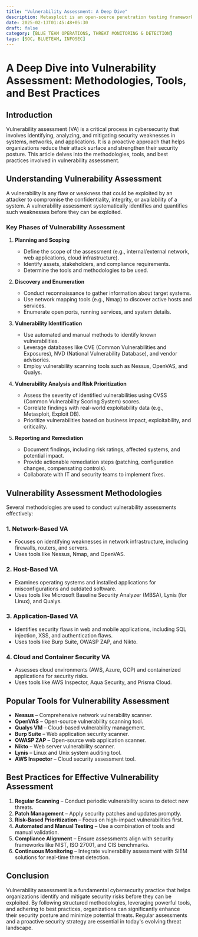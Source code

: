 ```yaml
---
title: "Vulnerability Assessment: A Deep Dive"
description: Metasploit is an open-source penetration testing framework that automates vulnerability assessment, exploits weaknesses in systems, and helps security professionals identify and remediate risks efficiently.
date: 2025-02-13T01:45:48+05:30
draft: false
category: [BLUE TEAM OPERATIONS, THREAT MONITORING & DETECTION]
tags: [SOC, BLUETEAM, INFOSEC]
---
```


# A Deep Dive into Vulnerability Assessment: Methodologies, Tools, and Best Practices

## Introduction
Vulnerability assessment (VA) is a critical process in cybersecurity that involves identifying, analyzing, and mitigating security weaknesses in systems, networks, and applications. It is a proactive approach that helps organizations reduce their attack surface and strengthen their security posture. This article delves into the methodologies, tools, and best practices involved in vulnerability assessment.

## Understanding Vulnerability Assessment
A vulnerability is any flaw or weakness that could be exploited by an attacker to compromise the confidentiality, integrity, or availability of a system. A vulnerability assessment systematically identifies and quantifies such weaknesses before they can be exploited.

### Key Phases of Vulnerability Assessment
1. **Planning and Scoping**
   - Define the scope of the assessment (e.g., internal/external network, web applications, cloud infrastructure).
   - Identify assets, stakeholders, and compliance requirements.
   - Determine the tools and methodologies to be used.

2. **Discovery and Enumeration**
   - Conduct reconnaissance to gather information about target systems.
   - Use network mapping tools (e.g., Nmap) to discover active hosts and services.
   - Enumerate open ports, running services, and system details.

3. **Vulnerability Identification**
   - Use automated and manual methods to identify known vulnerabilities.
   - Leverage databases like CVE (Common Vulnerabilities and Exposures), NVD (National Vulnerability Database), and vendor advisories.
   - Employ vulnerability scanning tools such as Nessus, OpenVAS, and Qualys.

4. **Vulnerability Analysis and Risk Prioritization**
   - Assess the severity of identified vulnerabilities using CVSS (Common Vulnerability Scoring System) scores.
   - Correlate findings with real-world exploitability data (e.g., Metasploit, Exploit DB).
   - Prioritize vulnerabilities based on business impact, exploitability, and criticality.

5. **Reporting and Remediation**
   - Document findings, including risk ratings, affected systems, and potential impact.
   - Provide actionable remediation steps (patching, configuration changes, compensating controls).
   - Collaborate with IT and security teams to implement fixes.

## Vulnerability Assessment Methodologies
Several methodologies are used to conduct vulnerability assessments effectively:

### 1. **Network-Based VA**
   - Focuses on identifying weaknesses in network infrastructure, including firewalls, routers, and servers.
   - Uses tools like Nessus, Nmap, and OpenVAS.

### 2. **Host-Based VA**
   - Examines operating systems and installed applications for misconfigurations and outdated software.
   - Uses tools like Microsoft Baseline Security Analyzer (MBSA), Lynis (for Linux), and Qualys.

### 3. **Application-Based VA**
   - Identifies security flaws in web and mobile applications, including SQL injection, XSS, and authentication flaws.
   - Uses tools like Burp Suite, OWASP ZAP, and Nikto.

### 4. **Cloud and Container Security VA**
   - Assesses cloud environments (AWS, Azure, GCP) and containerized applications for security risks.
   - Uses tools like AWS Inspector, Aqua Security, and Prisma Cloud.

## Popular Tools for Vulnerability Assessment
- **Nessus** – Comprehensive network vulnerability scanner.
- **OpenVAS** – Open-source vulnerability scanning tool.
- **Qualys VM** – Cloud-based vulnerability management.
- **Burp Suite** – Web application security scanner.
- **OWASP ZAP** – Open-source web application scanner.
- **Nikto** – Web server vulnerability scanner.
- **Lynis** – Linux and Unix system auditing tool.
- **AWS Inspector** – Cloud security assessment tool.

## Best Practices for Effective Vulnerability Assessment
1. **Regular Scanning** – Conduct periodic vulnerability scans to detect new threats.
2. **Patch Management** – Apply security patches and updates promptly.
3. **Risk-Based Prioritization** – Focus on high-impact vulnerabilities first.
4. **Automated and Manual Testing** – Use a combination of tools and manual validation.
5. **Compliance Alignment** – Ensure assessments align with security frameworks like NIST, ISO 27001, and CIS benchmarks.
6. **Continuous Monitoring** – Integrate vulnerability assessment with SIEM solutions for real-time threat detection.

## Conclusion
Vulnerability assessment is a fundamental cybersecurity practice that helps organizations identify and mitigate security risks before they can be exploited. By following structured methodologies, leveraging powerful tools, and adhering to best practices, organizations can significantly enhance their security posture and minimize potential threats. Regular assessments and a proactive security strategy are essential in today's evolving threat landscape.

